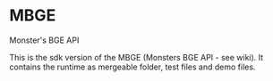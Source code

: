 # MBGE
Monster's BGE API

This is the sdk version of the MBGE (Monsters BGE API - see wiki).
It contains the runtime as mergeable folder, test files and demo files.
